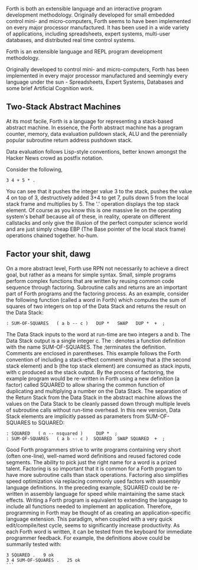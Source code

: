 Forth is both an extensible language and an interactive program development methodology. Originally developed for small embedded control mini- and micro-computers, Forth seems to have been implemented on every major processor manufactured. It has been used in a wide variety of applications, including spreadsheets, expert systems, multi-user databases, and distributed real time control systems.

Forth is an extensible language and REPL program development methodology.

Originally developed to control mini- and micro-computers, Forth has been implemented in every major processor manufactured and seemingly every language under the sun - Spreadsheets, Expert Systems, Databases and some brief Artificial Cognition work.

## Two-Stack Abstract Machines

At its most facile, Forth is a language for representing a stack-based abstract machine. In essence, the Forth abstract machine has a program counter, memory, data evaluation pulldown stack, ALU and the perennially popular subroutine return address pushdown stack.

Data evaluation follows Lisp-style conventions, better known amongst the Hacker News crowd as postfix notation.

Consider the following,
```
3 4 + 5 * .
```
You can see that it pushes the integer value 3 to the stack, pushes the value 4 on top of 3, destructively added 3+4 to get 7, pulls down 5 from the local stack frame and multiplies by 5. The '.' operation displays the top stack element. Of course as you know this is one massive lie on the operating system's behalf because all of these, in reality, operate on different callstacks and only give the illusion of the perfect computer science world and are just simply cheap EBP (The Base pointer of the local stack frame) operations chained together. ho-hum.

## Factor your shit, dawg
On a more abstract level, Forth use RPN not necessarily to achieve a direct goal, but rather as a means for simple syntax. Small, simple programs perform complex functions that are written by reusing common code sequence through factoring.
Subroutine calls and returns are an important part of Forth programs and the factoring process. As an example, consider the following function (called a word in Forth) which computes the sum of squares of two integers on top of the Data Stack and returns the result on the Data Stack:
```
: SUM-OF-SQUARES   ( a b -- c )   DUP *   SWAP   DUP *  +  ;
```
The Data Stack inputs to the word at run-time are two integers a and b. The Data Stack output is a single integer c. The : denotes a function definition with the name SUM-OF-SQUARES. The ;terminates the definition. Comments are enclosed in parentheses. This example follows the Forth convention of including a stack-effect comment showing that a (the second stack element) and b (the top stack element) are consumed as stack inputs, with c produced as the stack output.
By the process of factoring, the example program would be re-written in Forth using a new definition (a factor) called SQUARED to allow sharing the common function of duplicating and multiplying a number on the Data Stack. The separation of the Return Stack from the Data Stack in the abstract machine allows the values on the Data Stack to be cleanly passed down through multiple levels of subroutine calls without run-time overhead. In this new version, Data Stack elements are implicitly passed as parameters from SUM-OF-SQUARES to SQUARED:
```
: SQUARED   ( n -- nsquared )     DUP *  ;
: SUM-OF-SQUARES   ( a b -- c )  SQUARED  SWAP SQUARED  +  ;
```
Good Forth programmers strive to write programs containing very short (often one-line), well-named word definitions and reused factored code segments. The ability to pick just the right name for a word is a prized talent. Factoring is so important that it is common for a Forth program to have more subroutine calls than stack operations. Factoring also simplifies speed optimization via replacing commonly used factors with assembly language definitions. In the preceding example, SQUARED could be re-written in assembly language for speed while maintaining the same stack effects.
Writing a Forth program is equivalent to extending the language to include all functions needed to implement an application. Therefore, programming in Forth may be thought of as creating an application-specific language extension. This paradigm, when coupled with a very quick edit/compile/test cycle, seems to significantly increase productivity. As each Forth word is written, it can be tested from the keyboard for immediate programmer feedback. For example, the definitions above could be summarily tested with:
````
3 SQUARED .   9 ok
3 4 SUM-OF-SQUARES .   25 ok
```
